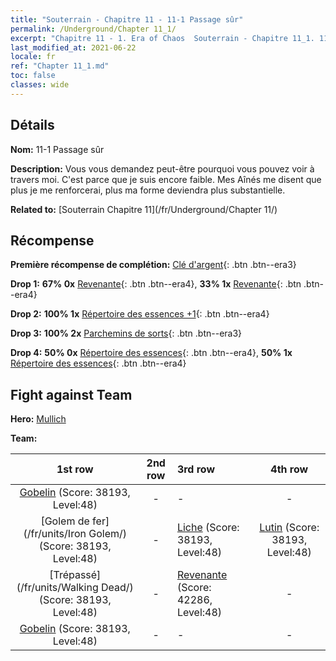 ```yaml
---
title: "Souterrain - Chapitre 11 - 11-1 Passage sûr"
permalink: /Underground/Chapter 11_1/
excerpt: "Chapitre 11 - 1. Era of Chaos  Souterrain - Chapitre 11_1. 11-1 Passage sûr"
last_modified_at: 2021-06-22
locale: fr
ref: "Chapter 11_1.md"
toc: false
classes: wide
---
```


## Détails

 **Nom:** 11-1 Passage sûr

 **Description:** Vous vous demandez peut-être pourquoi vous pouvez voir à travers moi. C'est parce que je suis encore faible. Mes Aînés me disent que plus je me renforcerai, plus ma forme deviendra plus substantielle.

 **Related to:** [Souterrain Chapitre 11](/fr/Underground/Chapter 11/)

## Récompense

 **Première récompense de complétion:** [Clé d'argent](/ItemsFR/con_693/){: .btn .btn--era3}

 **Drop 1:** **67% 0x** [Revenante](/ItemsFR/unt_210/){: .btn .btn--era4}, **33% 1x** [Revenante](/ItemsFR/unt_210/){: .btn .btn--era4}

 **Drop 2:** **100% 1x** [Répertoire des essences +1](/ItemsFR/mat_46/){: .btn .btn--era4}

 **Drop 3:** **100% 2x** [Parchemins de sorts](/ItemsFR/con_694/){: .btn .btn--era3}

 **Drop 4:** **50% 0x** [Répertoire des essences](/ItemsFR/mat_39/){: .btn .btn--era4}, **50% 1x** [Répertoire des essences](/ItemsFR/mat_39/){: .btn .btn--era4}


## Fight against Team
 **Hero:** [Mullich](/fr/heroes/Mullich/)

 **Team:**


  | 1st row | 2nd row | 3rd row | 4th row |
  |:----:|:----:|:----|:----:|
  | [Gobelin](/fr/units/Goblin/) (Score: 38193, Level:48)  | - | - | - |
  | [Golem de fer](/fr/units/Iron Golem/) (Score: 38193, Level:48)  | - | [Liche](/fr/units/Lich/) (Score: 38193, Level:48)  | [Lutin](/fr/units/Gremlin/) (Score: 38193, Level:48)  |
  | [Trépassé](/fr/units/Walking Dead/) (Score: 38193, Level:48)  | - | [Revenante](/fr/units/Wight/) (Score: 42286, Level:48)  | - |
  | [Gobelin](/fr/units/Goblin/) (Score: 38193, Level:48)  | - | - | - |


